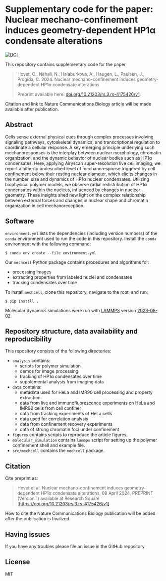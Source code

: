 # Supplementary code for the paper: Nuclear mechano-confinement induces geometry-dependent HP1α condensate alterations

[![DOI](https://zenodo.org/badge/784937400.svg)](https://doi.org/10.5281/zenodo.14747053)

This repository contains supplementary code for the paper
> Hovet, O., Nahali, N., Halaburkova, A., Haugen, L., Paulsen, J., Progida, C. 2024.
> Nuclear mechano-confinement induces geometry-dependent HP1α condensate alterations
>
> Preprint available here: [doi.org/10.21203/rs.3.rs-4175426/v1](https://www.researchsquare.com/article/rs-4175426/latest).

Citation and link to Nature Communications Biology article will be made available after publication.

## Abstract
Cells sense external physical cues through complex processes involving signaling pathways, cytoskeletal dynamics, and transcriptional regulation to coordinate a cellular response. A key emerging principle underlying such mechanoresponses is the interplay between nuclear morphology, chromatin organization, and the dynamic behavior of nuclear bodies such as HP1α condensates. Here, applying Airyscan super-resolution live cell imaging, we report a hitherto undescribed level of mechanoresponse triggered by cell confinement below their resting nuclear diameter, which elicits changes in the number, size and dynamics of HP1α nuclear condensates. Utilizing biophysical polymer models, we observe radial redistribution of HP1α condensates within the nucleus, influenced by changes in nuclear geometry. These insights shed new light on the complex relationship between external forces and changes in nuclear shape and chromatin organization in cell mechanoreception.

## Software

`environment.yml` lists the dependencies (including version numbers) of the `conda` environment used to run the code in this repository. Install the `conda` environment with the following command:

    $ conda env create --file environment.yml

Our `mechcell` Python package contains procedures and algorithms for:
* processing images
* extracting properties from labeled nuclei and condensates
* tracking condensates over time

To install `mechcell`, clone this repository, navigate to the root, and run:

    $ pip install .

Molecular dynamics simulations were run with [LAMMPS](https://www.lammps.org/) version [2023-08-02](https://github.com/lammps/lammps/tree/stable_2Aug2023_update3).


## Repository structure, data availability and reproducibility

This repository consists of the following directories:
* `analysis` contains:
    * scripts for polymer simulation
    * demos for image processing
    * tracking of HP1α condensates over time
    * supplemental analysis from imaging data
* `data` contains:
    * metadata used for HeLa and IMR90 cell processing and property extraction
    * data from live and immunofluorescence experiments on HeLa and IMR90 cells from cell confiner
    * data from tracking experiments of HeLa cells
    * data used for correlation analysis
    * data from confinement recovery experiments
    * data of strong chromatin foci under confinement
* `figures` contains scripts to reproduce the article figures.
* `molecular_simulation` contains `lammps` script for setting up the polymer confinement shell and example file.
* `src/mechcell` contains the `mechcell` package.

## Citation

Cite preprint as:

> Hovet et al. Nuclear mechano-confinement induces geometry-dependent HP1α condensate alterations, 08 April 2024, PREPRINT (Version 1) available at Research Square [https://doi.org/10.21203/rs.3.rs-4175426/v1]

How to cite the Nature Communications Biology publication will be added after the publication is finalized.

## Having issues
If you have any troubles please file an issue in the GitHub repository.

## License
MIT
